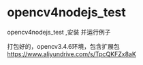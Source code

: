 # opencv4nodejs_test
opencv4nodejs_test ,安装 并运行例子

打包好的，opencv3.4.6环境，包含扩展包
 https://www.aliyundrive.com/s/TpcQKFZx8aK